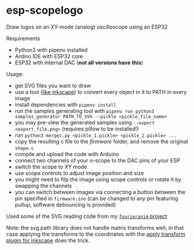 # esp-scopelogo
Draw logos on an XY-mode (analog) oscilloscope using an ESP32

Requirements
- Python3 with pipenv installed
- Ardino IDE with ESP32 core
- ESP32 with internal DAC (**not all versions have this**)

Usage:
- get SVG files you want to draw
- use a tool ([like inkscape](https://inkscape.org/)) to convert every object in it to PATH in every image
- install dependencies with `pipenv install`
- run the samples generating tool with `pipenv run python3 samples_generator PATH_TO_SVG --pickle <pickle_file_name>`
- you may pre-view the generated samples using `--export <export_file.png>` (requires pillow to be installed!)
- run `python3 merger.py <pickle_1.pickle> <pickle_2.pickle> ...`
- copy the resulting c file to the *firmware* folder, and remove the original `shape.c`
- compile and upload the code with Arduino
- connect two channels of your o-scope to the DAC pins of your ESP
- switch the scope to XY mode
- use scope controls to adjust image position and size
- you might need to filp the image using scope controls or rotate it by swapping the channels
- you can switch between images via connecting a button between the pin specified in `firmware.ino` (can be changed to any pin featuring pullup, software debouncing is provided)

Used some of the SVG reading code from my [`fourieranim` project](https://github.com/sasszem/fourieranim)

Note: the svg.path library does not handle matrix transforms well, in that case applying the transforms to the coordinates with the [apply transform plugin for inkscape](https://github.com/Klowner/inkscape-applytransforms) does the trick.
